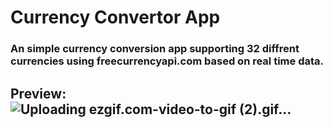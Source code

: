 # Currency Convertor App
### An simple currency conversion app supporting 32 diffrent currencies using freecurrencyapi.com based on real time data.

## Preview:![Uploading ezgif.com-video-to-gif (2).gif…]()
